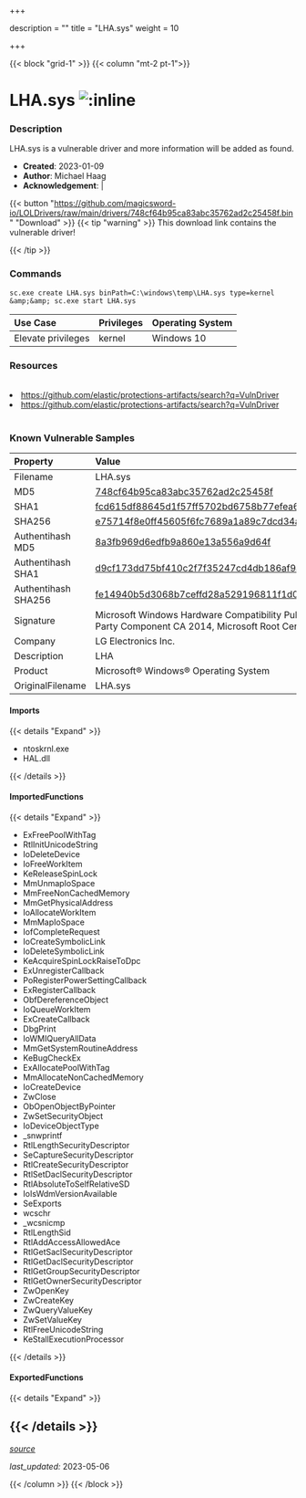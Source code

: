 +++

description = ""
title = "LHA.sys"
weight = 10

+++


{{< block "grid-1" >}}
{{< column "mt-2 pt-1">}}


# LHA.sys ![:inline](/images/twitter_verified.png) 


### Description

LHA.sys is a vulnerable driver and more information will be added as found.

- **Created**: 2023-01-09
- **Author**: Michael Haag
- **Acknowledgement**:  | [](https://twitter.com/)

{{< button "https://github.com/magicsword-io/LOLDrivers/raw/main/drivers/748cf64b95ca83abc35762ad2c25458f.bin" "Download" >}}
{{< tip "warning" >}}
This download link contains the vulnerable driver!

{{< /tip >}}

### Commands

```
sc.exe create LHA.sys binPath=C:\windows\temp\LHA.sys type=kernel &amp;&amp; sc.exe start LHA.sys
```

| Use Case | Privileges | Operating System | 
|:---- | ---- | ---- |
| Elevate privileges | kernel | Windows 10 |

### Resources
<br>
<li><a href=" https://github.com/elastic/protections-artifacts/search?q=VulnDriver"> https://github.com/elastic/protections-artifacts/search?q=VulnDriver</a></li>
<li><a href="https://github.com/elastic/protections-artifacts/search?q=VulnDriver">https://github.com/elastic/protections-artifacts/search?q=VulnDriver</a></li>
<br>

### Known Vulnerable Samples

| Property           | Value |
|:-------------------|:------|
| Filename           | LHA.sys |
| MD5                | [748cf64b95ca83abc35762ad2c25458f](https://www.virustotal.com/gui/file/748cf64b95ca83abc35762ad2c25458f) |
| SHA1               | [fcd615df88645d1f57ff5702bd6758b77efea6d0](https://www.virustotal.com/gui/file/fcd615df88645d1f57ff5702bd6758b77efea6d0) |
| SHA256             | [e75714f8e0ff45605f6fc7689a1a89c7dcd34aab66c6131c63fefaca584539cf](https://www.virustotal.com/gui/file/e75714f8e0ff45605f6fc7689a1a89c7dcd34aab66c6131c63fefaca584539cf) |
| Authentihash MD5   | [8a3fb969d6edfb9a860e13a556a9d64f](https://www.virustotal.com/gui/search/authentihash%253A8a3fb969d6edfb9a860e13a556a9d64f) |
| Authentihash SHA1  | [d9cf173dd75bf410c2f7f35247cd4db186af9a41](https://www.virustotal.com/gui/search/authentihash%253Ad9cf173dd75bf410c2f7f35247cd4db186af9a41) |
| Authentihash SHA256| [fe14940b5d3068b7ceffd28a529196811f1d0e175522f4dfab26573e7aca0bb4](https://www.virustotal.com/gui/search/authentihash%253Afe14940b5d3068b7ceffd28a529196811f1d0e175522f4dfab26573e7aca0bb4) |
| Signature         | Microsoft Windows Hardware Compatibility Publisher, Microsoft Windows Third Party Component CA 2014, Microsoft Root Certificate Authority 2010   |
| Company           | LG Electronics Inc. |
| Description       | LHA |
| Product           | Microsoft® Windows® Operating System |
| OriginalFilename  | LHA.sys |


#### Imports
{{< details "Expand" >}}
* ntoskrnl.exe
* HAL.dll

{{< /details >}}
#### ImportedFunctions
{{< details "Expand" >}}
* ExFreePoolWithTag
* RtlInitUnicodeString
* IoDeleteDevice
* IoFreeWorkItem
* KeReleaseSpinLock
* MmUnmapIoSpace
* MmFreeNonCachedMemory
* MmGetPhysicalAddress
* IoAllocateWorkItem
* MmMapIoSpace
* IofCompleteRequest
* IoCreateSymbolicLink
* IoDeleteSymbolicLink
* KeAcquireSpinLockRaiseToDpc
* ExUnregisterCallback
* PoRegisterPowerSettingCallback
* ExRegisterCallback
* ObfDereferenceObject
* IoQueueWorkItem
* ExCreateCallback
* DbgPrint
* IoWMIQueryAllData
* MmGetSystemRoutineAddress
* KeBugCheckEx
* ExAllocatePoolWithTag
* MmAllocateNonCachedMemory
* IoCreateDevice
* ZwClose
* ObOpenObjectByPointer
* ZwSetSecurityObject
* IoDeviceObjectType
* _snwprintf
* RtlLengthSecurityDescriptor
* SeCaptureSecurityDescriptor
* RtlCreateSecurityDescriptor
* RtlSetDaclSecurityDescriptor
* RtlAbsoluteToSelfRelativeSD
* IoIsWdmVersionAvailable
* SeExports
* wcschr
* _wcsnicmp
* RtlLengthSid
* RtlAddAccessAllowedAce
* RtlGetSaclSecurityDescriptor
* RtlGetDaclSecurityDescriptor
* RtlGetGroupSecurityDescriptor
* RtlGetOwnerSecurityDescriptor
* ZwOpenKey
* ZwCreateKey
* ZwQueryValueKey
* ZwSetValueKey
* RtlFreeUnicodeString
* KeStallExecutionProcessor

{{< /details >}}
#### ExportedFunctions
{{< details "Expand" >}}

{{< /details >}}
-----



[*source*](https://github.com/magicsword-io/LOLDrivers/tree/main/yaml/lha.yaml)

*last_updated:* 2023-05-06








{{< /column >}}
{{< /block >}}
